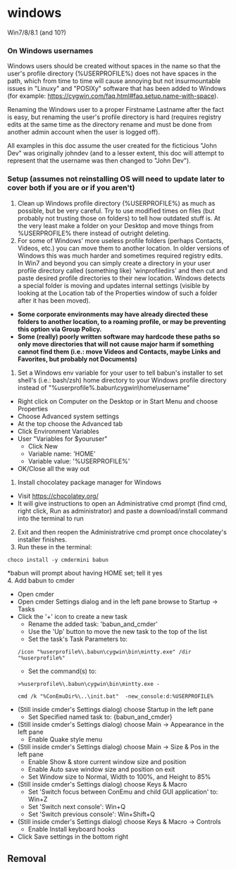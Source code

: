 # windows

Win7/8/8.1 (and 10?)

### On Windows usernames

Windows users should be created without spaces in the name so that the user's profile directory (%USERPROFILE%) does not have spaces in the path, which from time to time will cause annoying but not insurmountable issues in "Linuxy" and "POSIXy" software that has been added to Windows (for example: https://cygwin.com/faq.html#faq.setup.name-with-space).

Renaming the Windows user to a proper Firstname Lastname after the fact is easy, but renaming the user's profile directory is hard (requires registry edits at the same time as the directory rename and must be done from another admin account when the user is logged off).

All examples in this doc assume the user created for the ficticious "John Dev" was originally johndev (and to a lesser extent, this doc will attempt to represent that the username was then changed to "John Dev").

### Setup (assumes not reinstalling OS will need to update later to cover both if you are or if you aren't)

1. Clean up Windows profile directory (%USERPROFILE%) as much as possible, but be very careful. Try to use modified times on files (but probably not trusting those on folders) to tell how outdated stuff is. At the very least make a folder on your Desktop and move things from %USERPROFILE% there instead of outright deleting.
2. For some of Windows' more useless profile folders (perhaps Contacts, Videos, etc.) you can move them to another location. In older versions of Windows this was much harder and sometimes required registry edits. In Win7 and beyond you can simply create a directory in your user profile directory called (something like) 'winprofiledirs' and then cut and paste desired profile directories to their new location. Windows detects a special folder is moving and updates internal settings (visible by looking at the Location tab of the Properties window of such a folder after it has been moved).
  - **Some corporate environments may have already directed these folders to another location, to a roaming profile, or may be preventing this option via Group Policy.**
  - **Some (really) poorly written software may hardcode these paths so only move directories that will not cause major harm if something cannot find them (i.e.: move Videos and Contacts, maybe Links and Favorites, but probably not Documents)**
1. Set a Windows env variable for your user to tell babun's installer to set shell's (i.e.: bash/zsh) home directory to your Windows profile directory instead of "%userprofile%\.babun\cygwin\home\username"
  - Right click on Computer on the Desktop or in Start Menu and choose Properties
  - Choose Advanced system settings
  - At the top choose the Advanced tab
  - Click Environment Variables
  - User "Variables for $youruser"
    - Click New
    - Variable name: 'HOME'
    - Variable value: '%USERPROFILE%'
  - OK/Close all the way out
1. Install chocolatey package manager for Windows
  - Visit https://chocolatey.org/
  - It will give instructions to open an Administrative cmd prompt (find cmd, right click, Run as administrator) and paste a download/install command into the terminal to run
2. Exit and then reopen the Administratrive cmd prompt once chocolatey's installer finishes.
3. Run these in the terminal:  
  ```
  choco install -y cmdermini babun
  ```  
  *babun will prompt about having HOME set; tell it yes  
4. Add babun to cmder
  - Open cmder
  - Open cmder Settings dialog and in the left pane browse to Startup -> Tasks
  - Click the '+' icon to create a new task
    - Rename the added task: 'babun_and_cmder'
    - Use the 'Up' button to move the new task to the top of the list
    - Set the task's Task Parameters to:  
    ```
    /icon "%userprofile%\.babun\cygwin\bin\mintty.exe" /dir "%userprofile%"
    ```
    - Set the command(s) to:  
    ```
    >%userprofile%\.babun\cygwin\bin\mintty.exe -
    
    cmd /k "%ConEmuDir%\..\init.bat"  -new_console:d:%USERPROFILE%
    ```
  - (Still inside cmder's Settings dialog) choose Startup in the left pane
    - Set Specified named task to: {babun_and_cmder}
  - (Still inside cmder's Settings dialog) choose Main -> Appearance in the left pane
    - Enable Quake style menu
  - (Still inside cmder's Settings dialog) choose Main -> Size & Pos in the left pane
    - Enable Show & store current window size and position
    - Enable Auto save window size and position on exit
    - Set Window size to Normal, Width to 100%, and Height to 85%
  - (Still inside cmder's Settings dialog) choose Keys & Macro
    - Set 'Switch focus between ConEmu and child GUI application' to: Win+Z
    - Set 'Switch next console': Win+Q
    - Set 'Switch previous console': Win+Shift+Q
  - (Still inside cmder's Settings dialog) choose Keys & Macro -> Controls
    - Enable Install keyboard hooks
  - Click Save settings in the bottom right



## Removal
